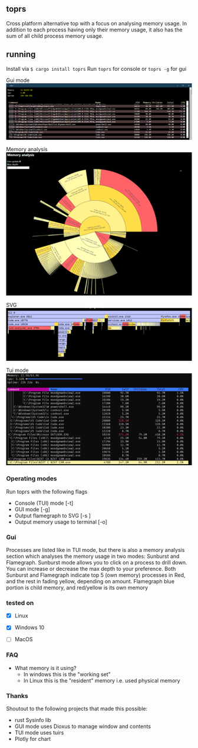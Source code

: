 ## toprs

Cross platform alternative top with a focus on analysing memory usage.
In addition to each process having only their memory usage, it also has the sum of all child process memory usage. 

## running
Install via
`$ cargo install toprs`
Run `toprs` for console or `toprs -g` for gui

Gui mode
![Gui](Screenshot1.PNG)

Memory analysis
![Gui](Screenshot2.PNG)

SVG
![Gui](Screenshot3.PNG)

Tui mode
![Gui](Screenshot4.PNG)

### Operating modes 
Run toprs with the following flags
- Console (TUI) mode [-t]
- GUI mode [-g]    
- Output flamegraph to SVG [-s <filename>]
- Output memory usage to terminal [-o]

### Gui
Processes are listed like in TUI mode, but there is also a memory analysis section which analyses the memory usage in two modes: Sunburst and Flamegraph. 
Sunburst mode allows you to click on a process to drill down. You can increase or decrease the max depth to your preference. 
Both Sunburst and Flamegraph indicate top 5 (own memory) processes in Red, and the rest in fading yellow, depending on amount.
Flamegraph blue portion is child memory, and red/yellow is its own memory


### tested on
- [X] Linux
- [X] Windows 10
- [ ] MacOS


### FAQ
- What memory is it using?
    - In windows this is the "working set" 
    - In Linux this is the "resident" memory i.e. used physical memory


### Thanks
Shoutout to the following projects that made this possible:
- rust Sysinfo lib
- GUI mode uses Dioxus to manage window and contents
- TUI mode uses tuirs 
- Plotly for chart
